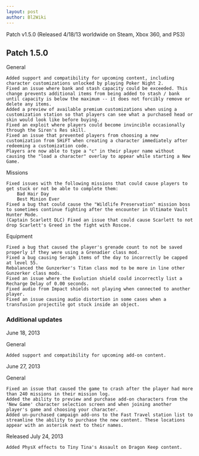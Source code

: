 ```yaml
---
layout: post
author: Bl2Wiki
---
```

Patch v1.5.0 (Released 4/18/13 worldwide on Steam, Xbox 360, and PS3)

## Patch 1.5.0

General

    Added support and compatibility for upcoming content, including character customizations unlocked by playing Poker Night 2.
    Fixed an issue where bank and stash capacity could be exceeded. This change prevents additional items from being added to stash / bank until capacity is below the maximum -- it does not forcibly remove or delete any items.
    Added a preview of available premium customizations when using a customization station so that players can see what a purchased head or skin would look like before buying.
    Fixed an exploit where players could become invincible occasionally through the Siren's Res skill.
    Fixed an issue that prevented players from choosing a new customization from SHiFT when creating a character immediately after redeeming a customization code.
    Players are now able to type a "c" in their player name without causing the "load a character" overlay to appear while starting a New Game. 

Missions

    Fixed issues with the following missions that could cause players to get stuck or not be able to complete them:
        Bad Hair Day
        Best Minion Ever 
    Fixed a bug that could cause the "Wildlife Preservation" mission boss to sometimes continue fighting after the encounter in Ultimate Vault Hunter Mode.
    (Captain Scarlett DLC) Fixed an issue that could cause Scarlett to not drop Scarlett's Greed in the fight with Roscoe. 

Equipment

    Fixed a bug that caused the player's grenade count to not be saved properly if they were using a Grenadier class mod.
    Fixed a bug causing Seraph items of the day to incorrectly be capped at level 55.
    Rebalanced the Gunzerker's Titan class mod to be more in line other Gunzerker class mods.
    Fixed an issue where the Evolution shield could incorrectly list a Recharge Delay of 0.00 seconds.
    Fixed audio from Impact shields not playing when connected to another player.
    Fixed an issue causing audio distortion in some cases when a transfusion projectile got stuck inside an object. 


### Additional updates
June 18, 2013

General

    Added support and compatibility for upcoming add-on content. 

June 27, 2013

General

    Fixed an issue that caused the game to crash after the player had more than 240 missions in their mission log.
    Added the ability to preview and purchase add-on characters from the 'New Game' character selection screen and when joining another player's game and choosing your character.
    Added un-purchased campaign add-ons to the Fast Travel station list to streamline the ability to purchase the new content. These locations appear with an asterisk next to their names. 

Released July 24, 2013

    Added PhysX effects to Tiny Tina's Assault on Dragon Keep content. 